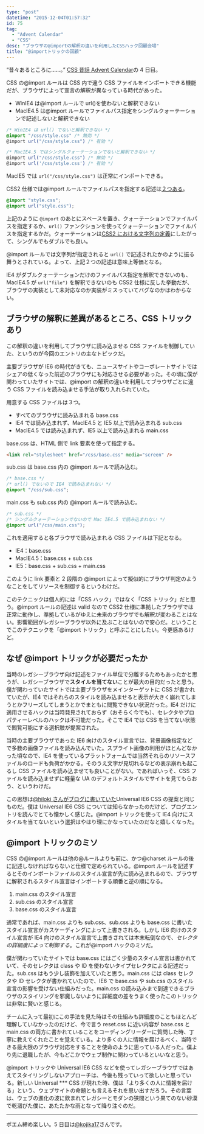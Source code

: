 ```yaml
---
type: "post"
datetime: "2015-12-04T01:57:32"
id: 75
tag:
  - "Advent Calendar"
  - "CSS"
desc: "ブラウザの@importの解釈の違いを利用したCSSハック回顧会場"
title: "@importトリックの回顧"
---
```


“昔々あるところに……。” [CSS 昔話 Advent Calendar](http://www.adventar.org/calendars/723)の 4 日目。

CSS の@import ルールは CSS 内で違う CSS ファイルをインポートできる機能だが、ブラウザによって宣言の解釈が異なっている時代があった。

- WinIE4 は@import ルールで url()を使わないと解釈できない
- MacIE4.5 は@import ルールでファイルパス指定をシングルクォーテーションで記述しないと解釈できない

<!-- prettier-ignore -->
```css
/* WinIE4 は url() でないと解釈できない */
@import "/css/style.css" /* 無効 */
@import url("/css/style.css") /* 有効 */

/* MacIE4.5 ではシングルクォーテーションでないと解釈できない */
@import url("/css/style.css") /* 無効 */
@import url('/css/style.css') /* 有効 */
```

MacIE5 では `url("/css/style.css")` は正常にインポートできる。

CSS2 仕様では@import ルールでファイルパスを指定する記述は[２つある](http://www.w3.org/TR/CSS2/cascade.html#at-import)。

```css
@import "style.css";
@import url("style.css");
```

上記のように `@import` のあとにスペースを置き、クォーテーションでファイルパスを指定するか、`url()` ファンクションを使ってクォーテーションでファイルパスを指定するかだ。クォーテーションは[CSS2 における文字列の定義](http://www.w3.org/TR/2011/REC-CSS2-20110607/syndata.html#strings)にしたがって、シングルでもダブルでも良い。

@import ルールでは文字列が指定されると `url()` で記述されたかのように振る舞うとされている。よって、上記２つの記述は意味上等価となる。

IE4 がダブルクォーテーションだけのファイルパス指定を解釈できないのも、MacIE4.5 が `url("file")` を解釈できないのも CSS2 仕様に反した挙動だが、ブラウザの実装として未対応なのか実装がミスっていてバグなのかはわからない。

## ブラウザの解釈に差異があるところ、CSS トリックあり

この解釈の違いを利用してブラウザに読み込ませる CSS ファイルを制御していた、というのが今回のエントリの主なトピックだ。

主要ブラウザが IE6 の時代がきても、ニュースサイトやコーポレートサイトではシェアの低くなった前述のブラウザにも対応させる必要があった。その頃に僕が関わっていたサイトでは、@import の解釈の違いを利用してブラウザごとに違う CSS ファイルを読み込ませる手法が取り入れられていた。

用意する CSS ファイルは３つ。

- すべてのブラウザに読み込まれる base.css
- IE4 では読み込まれず、MacIE4.5 と IE5 以上で読み込まれる sub.css
- MacIE4.5 では読み込まれず、IE5 以上で読み込まれる main.css

base.css は、HTML 側で link 要素を使って指定する。

```html
<link rel="stylesheet" href="/css/base.css" media="screen" />
```

sub.css は base.css 内の @import ルールで読み込む。

<!-- prettier-ignore -->
```css
/* base.css */
/* url() でないので IE4 で読み込まれない */
@import "/css/sub.css";
```

main.css も sub.css 内の @import ルールで読み込む。

<!-- prettier-ignore -->
```css
/* sub.css */
/* シングルクォーテーションでないので Mac IE4.5 で読み込まれない */
@import url("/css/main.css");
```

これを適用すると各ブラウザで読み込まれる CSS ファイルは下記となる。

- IE4：base.css
- MacIE4.5：base.css + sub.css
- IE5：base.css + sub.css + main.css

このように link 要素と 2 段階の @import によって擬似的にブラウザ判定のようなことをしてリソースを制御するというわけだ。

このテクニックは個人的には「CSS ハック」ではなく「CSS トリック」だと思う。@import ルールの記述は valid なので CSS2 仕様に準拠したブラウザでは正常に動作し、準拠しているがゆえに未来のブラウザでも解釈が変わることはない。影響範囲がレガシーブラウザ以外に及ぶことはないので安心だ。ということでこのテクニックを「@import トリック」と呼ぶことにしたい。今更感あるけど。

## なぜ @import トリックが必要だったか

当時のレガシーブラウザ向け記述をファイル単位で分離するためもあったかと思うが、レガシーブラウザで**スタイルを当てない**ことが最大の目的だったと思う。僕が関わっていたサイトでは主要ブラウザをメインターゲットに CSS が書かれていたが、IE4 ではそれらのスタイルを読み込ませると表示が大きく崩れてしまうとかフリーズしてしまうとかでまともに閲覧できない状況だった。IE4 だけに適用させるハックは当時発見されておらず（おそらく今でも）、セレクタやプロパティーレベルのハックは不可能だった。そこで IE4 では CSS を当てない状態で閲覧可能にする選択肢が提案された。

当時の主要ブラウザであった IE6 向けのスタイル宣言では、背景画像指定などで多数の画像ファイルを読み込んでいた。スプライト画像の利用がほとんどなかった頃なので、IE4 を使っているプラットフォームでは当然それらのリソースファイルのロードも負荷がかかる。そのうえ文字が見切れるなどの表示崩れも起こるし CSS ファイルを読み込ませても良いことがない。であればいっそ、CSS ファイルを読み込ませずに軽量な UA のデフォルトスタイルでサイトを見てもらおう、というわけだ。

この思想は[@hiloki さんがブログに書いていた](http://inkdesign.jp/notes/universal-ie6/)Universal IE6 CSS の提案と同じものだ。僕は Universal IE6 CSS については知らなかったのだけど、ブログエントリを読んでとても懐かしく感じた。@import トリックを使って IE4 向けにスタイルを当てないという選択はやはり理にかなっていたのだなと嬉しくなった。

## @import トリックのミソ

CSS の@import ルールは他の@ルールよりも前に、かつ@charset ルールの後に記述しなければならないと仕様で定められている。@import ルールを記述するとそのインポートファイルのスタイル宣言が先に読み込まれるので、ブラウザに解釈されるスタイル宣言はインポートする順番と逆の順になる。

1. main.css のスタイル宣言
2. sub.css のスタイル宣言
3. base.css のスタイル宣言

通常であれば、main.css よりも sub.css、sub.css よりも base.css に書いたスタイル宣言がカスケーディングによって上書きされる。しかし IE6 向けのスタイル宣言が IE4 向けのスタイル宣言で上書きされては本末転倒なので、_セレクタの詳細度によって制御する_。これが@import ハックのミソだ。

僕が関わっていたサイトでは base.css にはごく少量のスタイル宣言は書かれていて、そのセレクタは class や ID を使わないタイプセレクタによる記述だった。sub.css はもう少し装飾を加えていたと思う。main.css には class セレクタや ID セレクタが書かれていたので、IE6 で base.css や sub.css のスタイル宣言の影響を受けない仕組みだった。main.css の読み込みまで到達できるブラウザのスタイリングを邪魔しないように詳細度の差をうまく使ったこのトリックは非常に賢いと感じる。

チームに入って最初にこの手法を見た時はその仕組みも詳細度のこともほとんど理解していなかったのだけど、今で言う reset.css に近い内容が base.css と main.css の両方に書かれていることをコーディングリーダーに質問した時、丁寧に教えてくれたことを覚えている。より多くの人に情報を届けるべく、当時できる最大限のブラウザ対応をすることを使命のように思っている人だった。僕より先に退職したが、今もどこかでウェブ制作に関わっているといいなと思う。

@import トリックや Universal IE6 CSS などを使ってレガシーブラウザではあえてスタイリングしないアプローチは、今後も残っていって欲しいと思っている。新しい Universal \*\*\* CSS が現れた時、僕は「より多くの人に情報を届ける」という、ウェブサイトの命題とも言えるそれを思い出すだろう。その言葉は、ウェブの進化の波に飲まれてレガシーとモダンの狭間という果てのない砂漠で乾涸びた僕に、あたたかな雨となって降り注ぐのだ。

---

ポエム締め楽しい。5 日目は[@kojika17](http://www.adventar.org/users/3679)さんです。
